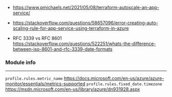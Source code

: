 
* https://www.pmichaels.net/2021/05/08/terraform-autoscale-an-app-service/



* https://stackoverflow.com/questions/58657096/error-creating-auto-scaling-rule-for-app-service-using-terraform-in-azure
* RFC 3339 vs RFC 8601
  https://stackoverflow.com/questions/522251/whats-the-difference-between-iso-8601-and-rfc-3339-date-formats

### Module info
---

`profile.rules.metric_name` https://docs.microsoft.com/en-us/azure/azure-monitor/essentials/metrics-supported
`profile.rules.fixed_date.timezone` https://msdn.microsoft.com/en-us/library/azure/dn931928.aspx